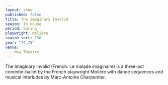 ```yaml
---
layout: show
published: false
title: The Imaginary Invalid
season: In House
period: Spring
playwright: Molière
season_sort: 130
year: "74_75"
venue:
  - New Theatre
---
```


The Imaginary Invalid (French: Le malade imaginaire) is a three-act comédie-ballet by the French playwright Molière with dance sequences and musical interludes by Marc-Antoine Charpentier.
